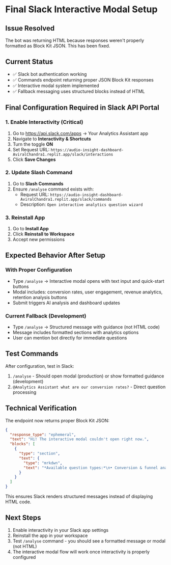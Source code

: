 # Final Slack Interactive Modal Setup

## Issue Resolved
The bot was returning HTML because responses weren't properly formatted as Block Kit JSON. This has been fixed.

## Current Status
- ✅ Slack bot authentication working
- ✅ Commands endpoint returning proper JSON Block Kit responses
- ✅ Interactive modal system implemented
- ✅ Fallback messaging uses structured blocks instead of HTML

## Final Configuration Required in Slack API Portal

### 1. Enable Interactivity (Critical)
1. Go to https://api.slack.com/apps → Your Analytics Assistant app
2. Navigate to **Interactivity & Shortcuts**
3. Turn the toggle **ON**
4. Set Request URL: `https://audio-insight-dashboard-AviralChandra1.replit.app/slack/interactions`
5. Click **Save Changes**

### 2. Update Slash Command
1. Go to **Slash Commands**
2. Ensure `/analyse` command exists with:
   - Request URL: `https://audio-insight-dashboard-AviralChandra1.replit.app/slack/commands`
   - Description: `Open interactive analytics question wizard`

### 3. Reinstall App
1. Go to **Install App**
2. Click **Reinstall to Workspace**
3. Accept new permissions

## Expected Behavior After Setup

### With Proper Configuration
- Type `/analyse` → Interactive modal opens with text input and quick-start buttons
- Modal includes: conversion rates, user engagement, revenue analytics, retention analysis buttons
- Submit triggers AI analysis and dashboard updates

### Current Fallback (Development)
- Type `/analyse` → Structured message with guidance (not HTML code)
- Message includes formatted sections with analytics options
- User can mention bot directly for immediate questions

## Test Commands

After configuration, test in Slack:
1. `/analyse` - Should open modal (production) or show formatted guidance (development)
2. `@Analytics Assistant what are our conversion rates?` - Direct question processing

## Technical Verification

The endpoint now returns proper Block Kit JSON:
```json
{
  "response_type": "ephemeral",
  "text": "Hi! The interactive modal couldn't open right now.",
  "blocks": [
    {
      "type": "section",
      "text": {
        "type": "mrkdwn",
        "text": "*Available question types:*\n• Conversion & funnel analysis\n• User engagement metrics\n• Revenue & monetization data\n• Retention & cohort analysis"
      }
    }
  ]
}
```

This ensures Slack renders structured messages instead of displaying HTML code.

## Next Steps
1. Enable interactivity in your Slack app settings
2. Reinstall the app in your workspace
3. Test `/analyse` command - you should see a formatted message or modal (not HTML)
4. The interactive modal flow will work once interactivity is properly configured